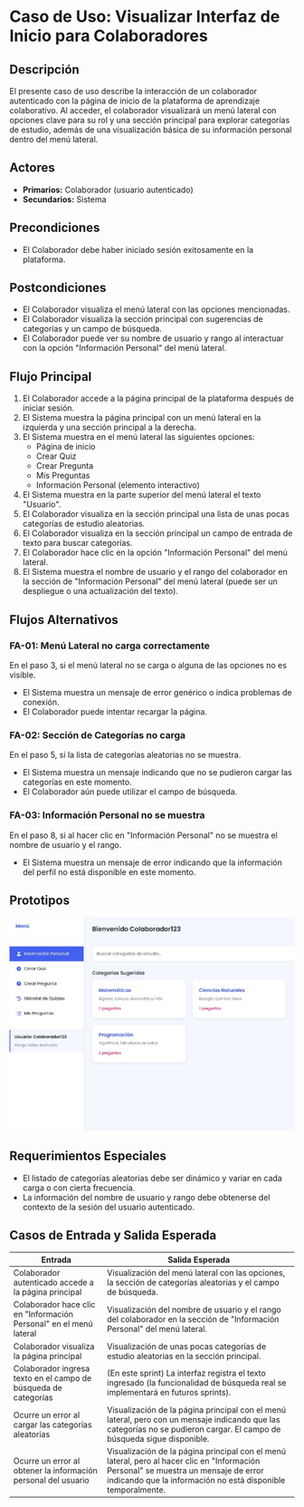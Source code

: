 # Caso de Uso: Visualizar Interfaz de Inicio para Colaboradores

## Descripción
El presente caso de uso describe la interacción de un colaborador autenticado con la página de inicio de la plataforma de aprendizaje colaborativo. Al acceder, el colaborador visualizará un menú lateral con opciones clave para su rol y una sección principal para explorar categorías de estudio, además de una visualización básica de su información personal dentro del menú lateral.

## Actores
- **Primarios:** Colaborador (usuario autenticado)
- **Secundarios:** Sistema

## Precondiciones
- El Colaborador debe haber iniciado sesión exitosamente en la plataforma.

## Postcondiciones
- El Colaborador visualiza el menú lateral con las opciones mencionadas.
- El Colaborador visualiza la sección principal con sugerencias de categorías y un campo de búsqueda.
- El Colaborador puede ver su nombre de usuario y rango al interactuar con la opción "Información Personal" del menú lateral.

## Flujo Principal
1. El Colaborador accede a la página principal de la plataforma después de iniciar sesión.
2. El Sistema muestra la página principal con un menú lateral en la izquierda y una sección principal a la derecha.
3. El Sistema muestra en el menú lateral las siguientes opciones:
    * Página de inicio
    * Crear Quiz
    * Crear Pregunta
    * Mis Preguntas
    * Información Personal (elemento interactivo)
4. El Sistema muestra en la parte superior del menú lateral el texto "Usuario".
5. El Colaborador visualiza en la sección principal una lista de unas pocas categorías de estudio aleatorias.
6. El Colaborador visualiza en la sección principal un campo de entrada de texto para buscar categorías.
7. El Colaborador hace clic en la opción "Información Personal" del menú lateral.
8. El Sistema muestra el nombre de usuario y el rango del colaborador en la sección de "Información Personal" del menú lateral (puede ser un despliegue o una actualización del texto).

## Flujos Alternativos

### FA-01: Menú Lateral no carga correctamente
En el paso 3, si el menú lateral no se carga o alguna de las opciones no es visible.
- El Sistema muestra un mensaje de error genérico o indica problemas de conexión.
- El Colaborador puede intentar recargar la página.

### FA-02: Sección de Categorías no carga
En el paso 5, si la lista de categorías aleatorias no se muestra.
- El Sistema muestra un mensaje indicando que no se pudieron cargar las categorías en este momento.
- El Colaborador aún puede utilizar el campo de búsqueda.

### FA-03: Información Personal no se muestra
En el paso 8, si al hacer clic en "Información Personal" no se muestra el nombre de usuario y el rango.
- El Sistema muestra un mensaje de error indicando que la información del perfil no está disponible en este momento.

## Prototipos

 ![Prototipo](imagenes/prototipo-inicio-colaborador.jpg)

## Requerimientos Especiales
- El listado de categorías aleatorias debe ser dinámico y variar en cada carga o con cierta frecuencia.
- La información del nombre de usuario y rango debe obtenerse del contexto de la sesión del usuario autenticado.

## Casos de Entrada y Salida Esperada

| Entrada                                                                 | Salida Esperada                                                                                                                                                                                             |
|-------------------------------------------------------------------------|-------------------------------------------------------------------------------------------------------------------------------------------------------------------------------------------------------------|
| Colaborador autenticado accede a la página principal                     | Visualización del menú lateral con las opciones, la sección de categorías aleatorias y el campo de búsqueda.                                                                                              |
| Colaborador hace clic en "Información Personal" en el menú lateral       | Visualización del nombre de usuario y el rango del colaborador en la sección de "Información Personal" del menú lateral.                                                                                   |
| Colaborador visualiza la página principal                               | Visualización de unas pocas categorías de estudio aleatorias en la sección principal.                                                                                                                        |
| Colaborador ingresa texto en el campo de búsqueda de categorías          | (En este sprint) La interfaz registra el texto ingresado (la funcionalidad de búsqueda real se implementará en futuros sprints).                                                                           |
| Ocurre un error al cargar las categorías aleatorias                     | Visualización de la página principal con el menú lateral, pero con un mensaje indicando que las categorías no se pudieron cargar. El campo de búsqueda sigue disponible.                                     |
| Ocurre un error al obtener la información personal del usuario          | Visualización de la página principal con el menú lateral, pero al hacer clic en "Información Personal" se muestra un mensaje de error indicando que la información no está disponible temporalmente.       |